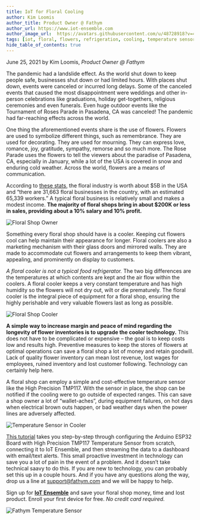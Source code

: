 ```yaml
---
title: IoT for Floral Cooling
author: Kim Loomis
author_title: Product Owner @ Fathym
author_url: https://www.iot-ensemble.com
author_image_url:  https://avatars.githubusercontent.com/u/48728918?v=4
tags: [iot, floral, flowers, refrigeration, cooling, temperature sensor, Arduino, ESP32, TMP117]
hide_table_of_contents: true
---
```


June 25, 2021 by Kim Loomis, _Product Owner @ Fathym_

The pandemic had a landslide effect. As the world shut down to keep people safe, businesses shut down or had limited hours. With places shut down, events were canceled or incurred long delays. Some of the canceled events that caused the most disappointment were weddings and other in-person celebrations like graduations, holiday get-togethers, religious ceremonies and even funerals. Even huge outdoor events like the Tournament of Roses Parade in Pasadena, CA was canceled! The pandemic had far-reaching effects across the world.

One thing the aforementioned events share is the use of flowers. Flowers are used to symbolize different things, such as remembrance.  They are used for decorating. They are used for mourning. They can express love, romance, joy, gratitude, sympathy, remorse and so much more. The Rose Parade uses the flowers to tell the viewers about the paradise of Pasadena, CA, especially in January, while a lot of the USA is covered in snow and enduring cold weather. Across the world, flowers are a means of communication. 

According to [these stats](https://whydoeseverythingsuck.net/blog/flower-industry-statistics/#:~:text=It's%20estimated%20the%20floral%20industry%20in%20the%20US%20is%20worth%20%245%20billion.,-(IBISWorld)&text=Based%20on%20the%20floral%20industry,with%20an%20estimated%2065%2C339%20workers.), the floral industry is worth about $5B in the USA and “there are 31,663 floral businesses in the country, with an estimated 65,339 workers.” A typical floral business is relatively small and makes a modest income. **The majority of floral shops bring in about $200K or less in sales, providing about a 10% salary and 10% profit.** 

![Floral Shop Owner](https://www.iot-ensemble.com/img/screenshots/floral_shop_owner.jpg)

Something every floral shop should have is a cooler. Keeping cut flowers cool can help maintain their appearance for longer. Floral coolers are also a marketing mechanism with their glass doors and mirrored walls. They are made to accommodate cut flowers and arrangements to keep them vibrant, appealing, and prominently on display to customers. 

*A floral cooler is not a typical food refrigerator.*  The two big differences are the temperatures at which contents are kept and the air flow within the coolers. A floral cooler keeps a very constant temperature and has high humidity so the flowers will not dry out, wilt or die prematurely. The floral cooler is the integral piece of equipment for a floral shop, ensuring the highly perishable and very valuable flowers last as long as possible. 


![Floral Shop Cooler](https://www.iot-ensemble.com/img/screenshots/floral_shop_cooler.jpg)

**A simple way to increase margin and peace of mind regarding the longevity of flower inventories is to upgrade the cooler technology.**  This does not have to be complicated or expensive – the goal is to keep costs low and results high. Preventive measures to keep the stores of flowers at optimal operations can save a floral shop a lot of money and retain goodwill. Lack of quality flower inventory can mean lost revenue, lost wages for employees, ruined inventory and lost customer following. Technology can certainly help here.

A floral shop can employ a simple and cost-effective temperature sensor like the High Precision TMP117.  With the sensor in place, the shop can be notified if the cooling were to go outside of expected ranges. This can save a shop owner a lot of “wallet-aches”, during equipment failures, on hot days when electrical brown outs happen, or bad weather days when the power lines are adversely affected.

![Temperature Sensor in Cooler](https://www.iot-ensemble.com/img/screenshots/floral_temperature_sensor_in_cooler.jpg)

[This tutorial](https://www.iot-ensemble.com/docs/tutorials/esp32-tmp117-fridge-monitor) takes you step-by-step through configuring the Arduino ESP32 Board with High Precision TMP117 Temperature Sensor from scratch, connecting it to IoT Ensemble, and then streaming the data to a dashboard with email/text alerts. This small proactive investment in technology can save you a lot of pain in the event of a problem. And it doesn’t take technical saavy to do this.  If you are new to technology, you can probably set this up in a couple hours.  And if you have any questions along the way, drop us a line at support@fathym.com and we will be happy to help.  

Sign up for **[IoT Ensemble](https://www.iot-ensemble.com)** and save your floral shop money, time and lost product. Enroll your first device for free. _No credit card required._

![Fathym Temperature Sensor](https://www.iot-ensemble.com/img/screenshots/floral_fathym_temperature_sensor.jpg)
